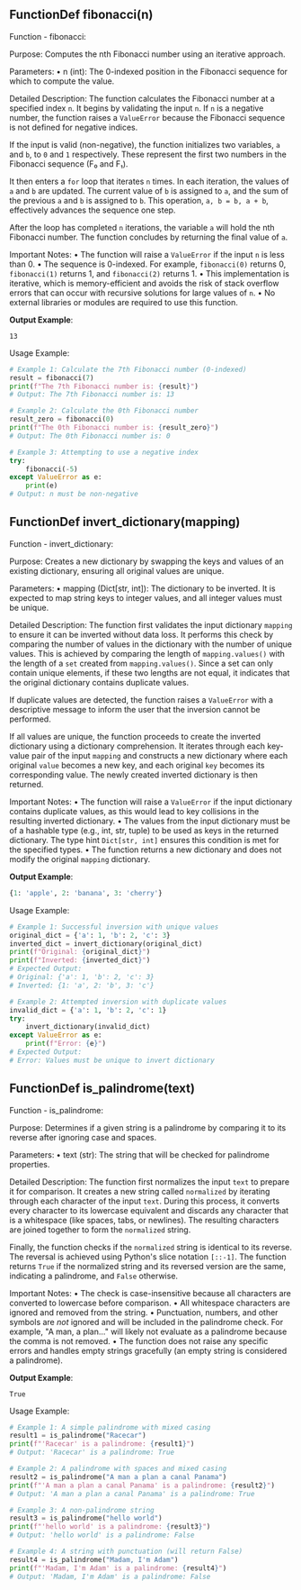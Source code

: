 ## FunctionDef fibonacci(n)
Function - fibonacci:

Purpose:
Computes the nth Fibonacci number using an iterative approach.

Parameters:
• n (int): The 0-indexed position in the Fibonacci sequence for which to compute the value.

Detailed Description:
The function calculates the Fibonacci number at a specified index `n`. It begins by validating the input `n`. If `n` is a negative number, the function raises a `ValueError` because the Fibonacci sequence is not defined for negative indices.

If the input is valid (non-negative), the function initializes two variables, `a` and `b`, to `0` and `1` respectively. These represent the first two numbers in the Fibonacci sequence (F₀ and F₁).

It then enters a `for` loop that iterates `n` times. In each iteration, the values of `a` and `b` are updated. The current value of `b` is assigned to `a`, and the sum of the previous `a` and `b` is assigned to `b`. This operation, `a, b = b, a + b`, effectively advances the sequence one step.

After the loop has completed `n` iterations, the variable `a` will hold the nth Fibonacci number. The function concludes by returning the final value of `a`.

Important Notes:
• The function will raise a `ValueError` if the input `n` is less than 0.
• The sequence is 0-indexed. For example, `fibonacci(0)` returns 0, `fibonacci(1)` returns 1, and `fibonacci(2)` returns 1.
• This implementation is iterative, which is memory-efficient and avoids the risk of stack overflow errors that can occur with recursive solutions for large values of `n`.
• No external libraries or modules are required to use this function.

**Output Example**:
```
13
```

Usage Example:
```python
# Example 1: Calculate the 7th Fibonacci number (0-indexed)
result = fibonacci(7)
print(f"The 7th Fibonacci number is: {result}")
# Output: The 7th Fibonacci number is: 13

# Example 2: Calculate the 0th Fibonacci number
result_zero = fibonacci(0)
print(f"The 0th Fibonacci number is: {result_zero}")
# Output: The 0th Fibonacci number is: 0

# Example 3: Attempting to use a negative index
try:
    fibonacci(-5)
except ValueError as e:
    print(e)
# Output: n must be non-negative
```
## FunctionDef invert_dictionary(mapping)
Function - invert_dictionary:

Purpose:
Creates a new dictionary by swapping the keys and values of an existing dictionary, ensuring all original values are unique.

Parameters:
• mapping (Dict[str, int]): The dictionary to be inverted. It is expected to map string keys to integer values, and all integer values must be unique.

Detailed Description:
The function first validates the input dictionary `mapping` to ensure it can be inverted without data loss. It performs this check by comparing the number of values in the dictionary with the number of unique values. This is achieved by comparing the length of `mapping.values()` with the length of a `set` created from `mapping.values()`. Since a set can only contain unique elements, if these two lengths are not equal, it indicates that the original dictionary contains duplicate values.

If duplicate values are detected, the function raises a `ValueError` with a descriptive message to inform the user that the inversion cannot be performed.

If all values are unique, the function proceeds to create the inverted dictionary using a dictionary comprehension. It iterates through each key-value pair of the input `mapping` and constructs a new dictionary where each original `value` becomes a new key, and each original `key` becomes its corresponding value. The newly created inverted dictionary is then returned.

Important Notes:
• The function will raise a `ValueError` if the input dictionary contains duplicate values, as this would lead to key collisions in the resulting inverted dictionary.
• The values from the input dictionary must be of a hashable type (e.g., int, str, tuple) to be used as keys in the returned dictionary. The type hint `Dict[str, int]` ensures this condition is met for the specified types.
• The function returns a new dictionary and does not modify the original `mapping` dictionary.

**Output Example**:
```python
{1: 'apple', 2: 'banana', 3: 'cherry'}
```

Usage Example:
```python
# Example 1: Successful inversion with unique values
original_dict = {'a': 1, 'b': 2, 'c': 3}
inverted_dict = invert_dictionary(original_dict)
print(f"Original: {original_dict}")
print(f"Inverted: {inverted_dict}")
# Expected Output:
# Original: {'a': 1, 'b': 2, 'c': 3}
# Inverted: {1: 'a', 2: 'b', 3: 'c'}

# Example 2: Attempted inversion with duplicate values
invalid_dict = {'a': 1, 'b': 2, 'c': 1}
try:
    invert_dictionary(invalid_dict)
except ValueError as e:
    print(f"Error: {e}")
# Expected Output:
# Error: Values must be unique to invert dictionary
```
## FunctionDef is_palindrome(text)
Function - is_palindrome:

Purpose:
Determines if a given string is a palindrome by comparing it to its reverse after ignoring case and spaces.

Parameters:
• text (str): The string that will be checked for palindrome properties.

Detailed Description:
The function first normalizes the input `text` to prepare it for comparison. It creates a new string called `normalized` by iterating through each character of the input `text`. During this process, it converts every character to its lowercase equivalent and discards any character that is a whitespace (like spaces, tabs, or newlines). The resulting characters are joined together to form the `normalized` string.

Finally, the function checks if the `normalized` string is identical to its reverse. The reversal is achieved using Python's slice notation `[::-1]`. The function returns `True` if the normalized string and its reversed version are the same, indicating a palindrome, and `False` otherwise.

Important Notes:
• The check is case-insensitive because all characters are converted to lowercase before comparison.
• All whitespace characters are ignored and removed from the string.
• Punctuation, numbers, and other symbols are *not* ignored and will be included in the palindrome check. For example, "A man, a plan..." will likely not evaluate as a palindrome because the comma is not removed.
• The function does not raise any specific errors and handles empty strings gracefully (an empty string is considered a palindrome).

**Output Example**:
```
True
```

Usage Example:
```python
# Example 1: A simple palindrome with mixed casing
result1 = is_palindrome("Racecar")
print(f"'Racecar' is a palindrome: {result1}")
# Output: 'Racecar' is a palindrome: True

# Example 2: A palindrome with spaces and mixed casing
result2 = is_palindrome("A man a plan a canal Panama")
print(f"'A man a plan a canal Panama' is a palindrome: {result2}")
# Output: 'A man a plan a canal Panama' is a palindrome: True

# Example 3: A non-palindrome string
result3 = is_palindrome("hello world")
print(f"'hello world' is a palindrome: {result3}")
# Output: 'hello world' is a palindrome: False

# Example 4: A string with punctuation (will return False)
result4 = is_palindrome("Madam, I'm Adam")
print(f"'Madam, I'm Adam' is a palindrome: {result4}")
# Output: 'Madam, I'm Adam' is a palindrome: False
```
